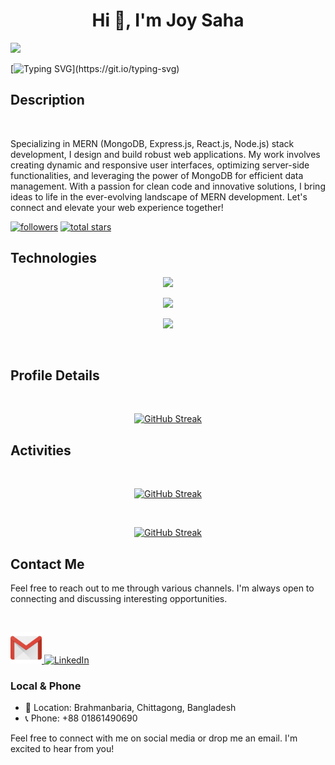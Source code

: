 <h1 align="center">Hi 👋, I'm Joy Saha</h1>
<img src = "https://media2.giphy.com/media/QssGEmpkyEOhBCb7e1/giphy.gif?cid=ecf05e47a0n3gi1bfqntqmob8g9aid1oyj2wr3ds3mg700bl&rid=giphy.gif" width='40'/>

 [![Typing SVG](https://readme-typing-svg.herokuapp.com?font=Fira+Code&weight=800&size=24&pause=1000&center=true&width=1000&lines=Hi+there+👋+Welcome+to+My+Profile!;I+am+Frontend+Developer;I+am+MERN+Stack+Developer;Always+learning+new+things+;)](https://git.io/typing-svg)

 ## Description
<br />
<p align="left">
  Specializing in MERN (MongoDB, Express.js, React.js, Node.js) stack development, I design and build robust web applications. My work involves creating dynamic and responsive user interfaces, optimizing server-side functionalities, and leveraging the power of MongoDB for efficient data management. With a passion for clean code and innovative solutions, I bring ideas to life in the ever-evolving landscape of MERN development. Let's connect and elevate your web experience together!
</p>

   <p align="left">
      <a href="https://github.com/joysaha023?tab=followers">
         <img alt="followers" title="Follow me on Github" src="https://custom-icon-badges.demolab.com/github/followers/joysaha023?color=236ad3&labelColor=1155ba&style=for-the-badge&logo=person-add&label=Followers&logoColor=white"/></a>
      <a href="https://github.com/joysaha023?tab=repositories&sort=stargazers">
         <img alt="total stars" title="Total stars on GitHub" src="https://custom-icon-badges.demolab.com/github/stars/joysaha023?color=55960c&style=for-the-badge&labelColor=488207&logo=star"/>
      </a>
   </p>

## Technologies
<p align="center">
  <a href="">
    <img src="https://skillicons.dev/icons?i=html,css,js,react,nodejs,express,mongodb,git" />
  </a>
</p>

<p align="center">
  <a href="">
    <img src="https://skillicons.dev/icons?i=figma,tailwind,materialui,firebase,github,redux,photoshop" />
  </a>
</p>

<p align="center">
  <a href="">
    <img src="https://skillicons.dev/icons?i=c,java,vite,bootstrap,scss" />
  </a>
</p>
<br>

## Profile Details

<br />
<p align="center">
  <a href="https://git.io/streak-stats">
    <img src="http://github-profile-summary-cards.vercel.app/api/cards/profile-details?username=joysaha023&theme=tokyonight" alt="GitHub Streak" />
  </a>
</p>

## Activities

<br />
<p align="center">
  <a href="https://git.io/streak-stats"><img src="https://github-readme-stats.vercel.app/api?username=joysaha023&show_icons=true&include_all_commits=true&theme=tokyonight" alt="GitHub Streak" /></a>
</p>
<br />
<p align="center">
  <a href="https://git.io/streak-stats"><img src="https://github-readme-streak-stats.herokuapp.com?user=joysaha023&theme=tokyonight&date_format=j%20M%5B%20Y%5D&mode=weekly" alt="GitHub Streak" /></a>
</p>

## Contact Me

Feel free to reach out to me through various channels. I'm always open to connecting and discussing interesting opportunities.

<br />

<p align="left">
  <!-- Email -->
  <a href="mailto:joysahacse23@gmail.com">
    <img width="50px" height="50px" src="https://github.com/joysaha023/joysaha023/blob/main/Gmail%20logo.png" alt="Email"/>
  </a>
  <!-- LinkedIn -->
  <a href="https://www.linkedin.com/in/trishon-baidaya-shontu/">
    <img width="50px" height="50px" src="https://raw.githubusercontent.com/rahuldkjain/github-profile-readme-generator/master/src/images/icons/Social/linked-in-alt.svg" alt="LinkedIn"/>
  </a>

  
</p>

### Local & Phone
- 📍 Location: Brahmanbaria, Chittagong, Bangladesh
- 📞 Phone: +88 01861490690

Feel free to connect with me on social media or drop me an email. I'm excited to hear from you!
<br />



